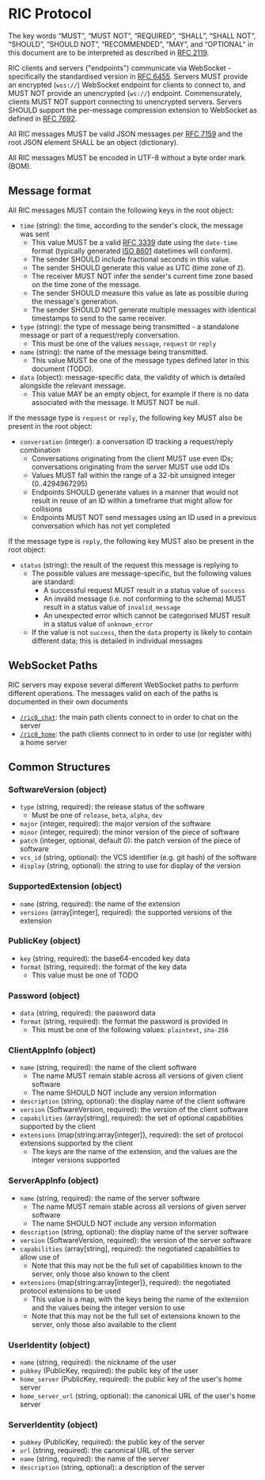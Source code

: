 # RIC Protocol

The key words “MUST”, “MUST NOT”, “REQUIRED”, “SHALL”, “SHALL NOT”, “SHOULD”, “SHOULD NOT”, “RECOMMENDED”, “MAY”, and “OPTIONAL” in this document are to be interpreted as described in [RFC 2119](https://datatracker.ietf.org/doc/html/rfc2119).

RIC clients and servers ("endpoints") communicate via WebSocket - specifically the standardised version in [RFC 6455](https://datatracker.ietf.org/doc/html/rfc6455).
Servers MUST provide an encrypted (`wss://`) WebSocket endpoint for clients to connect to, and MUST NOT provide an unencrypted (`ws://`) endpoint. Commensurately, clients MUST NOT support connecting to unencrypted servers.
Servers SHOULD support the per-message compression extension to WebSocket as defined in [RFC 7692](https://datatracker.ietf.org/doc/html/rfc7692).

All RIC messages MUST be valid JSON messages per [RFC 7159](https://datatracker.ietf.org/doc/html/rfc7159) and the root JSON element SHALL be an object (dictionary).

All RIC messages MUST be encoded in UTF-8 without a byte order mark (BOM).


## Message format

All RIC messages MUST contain the following keys in the root object:

* `time` (string): the time, according to the sender's clock, the message was sent
  * This value MUST be a valid [RFC 3339](https://datatracker.ietf.org/doc/html/rfc3339) date using the `date-time` format (typically generated [ISO 8601](https://en.wikipedia.org/wiki/ISO_8601) datetimes will conform).
  * The sender SHOULD include fractional seconds in this value.
  * The sender SHOULD generate this value as UTC (time zone of `Z`).
  * The receiver MUST NOT infer the sender's current time zone based on the time zone of the message.
  * The sender SHOULD measure this value as late as possible during the message's generation.
  * The sender SHOULD NOT generate multiple messages with identical timestamps to send to the same receiver.
* `type` (string): the type of message being transmitted - a standalone message or part of a request/reply conversation.
  * This must be one of the values `message`, `request` or `reply`
* `name` (string): the name of the message being transmitted.
  * This value MUST be one of the message types defined later in this document (TODO).
* `data` (object): message-specific data, the validity of which is detailed alongside the relevant message.
  * This value MAY be an empty object, for example if there is no data associated with the message. It MUST NOT be null.

If the message type is `request` or `reply`, the following key MUST also be present in the root object:

* `conversation` (integer): a conversation ID tracking a request/reply combination
  * Conversations originating from the client MUST use even IDs; conversations originating from the server MUST use odd IDs
  * Values MUST fall within the range of a 32-bit unsigned integer (0..4294967295)
  * Endpoints SHOULD generate values in a manner that would not result in reuse of an ID within a timeframe that might allow for collisions
  * Endpoints MUST NOT send messages using an ID used in a previous conversation which has not yet completed

If the message type is `reply`, the following key MUST also be present in the root object:

* `status` (string): the result of the request this message is replying to
  * The possible values are message-specific, but the following values are standard:
    * A successful request MUST result in a status value of `success`
    * An invalid message (i.e. not conforming to the schema) MUST result in a status value of `invalid_message`
    * An unexpected error which cannot be categorised MUST result in a status value of `unknown_error`
  * If the value is not `success`, then the `data` property is likely to contain different data; this is detailed in individual messages


## WebSocket Paths

RIC servers may expose several different WebSocket paths to perform different operations.
The messages valid on each of the paths is documented in their own documents

* [`/ric0_chat`](Chat.md): the main path clients connect to in order to chat on the server
* [`/ric0_home`](Home.md): the path clients connect to in order to use (or register with) a home server


## Common Structures

### SoftwareVersion (object)

* `type` (string, required): the release status of the software
  * Must be one of `release`, `beta`, `alpha`, `dev`
* `major` (integer, required): the major version of the software
* `minor` (integer, required): the minor version of the piece of software
* `patch` (integer, optional, default 0): the patch version of the piece of software
* `vcs_id` (string, optional): the VCS identifier (e.g. git hash) of the software
* `display` (string, optional): the string to use for display of the version


### SupportedExtension (object)

* `name` (string, required): the name of the extension
* `versions` (array[integer], required): the supported versions of the extension


### PublicKey (object)

* `key` (string, required): the base64-encoded key data
* `format` (string, required): the format of the key data
  * This value must be one of TODO


### Password (object)

* `data` (string, required): the password data
* `format` (string, required): the format the password is provided in
  * This must be one of the following values: `plaintext`, `sha-256`


### ClientAppInfo (object)

* `name` (string, required): the name of the client software
  * The name MUST remain stable across all versions of given client software
  * The name SHOULD NOT include any version information
* `description` (string, optional): the display name of the client software
* `version` (SoftwareVersion, required): the version of the client software
* `capabilities` (array[string], required): the set of optional capabilities supported by the client
* `extensions` (map{string:array[integer]}, required): the set of protocol extensions supported by the client
  * The keys are the name of the extension, and the values are the integer versions supported


### ServerAppInfo (object)

* `name` (string, required): the name of the server software
  * The name MUST remain stable across all versions of given server software
  * The name SHOULD NOT include any version information
* `description` (string, optional): the display name of the server software
* `version` (SoftwareVersion, required): the version of the server software
* `capabilities` (array[string], required): the negotiated capabilities to allow use of
  * Note that this may not be the full set of capabilities known to the server, only those also known to the client
* `extensions` (map{string:array[integer]}, required): the negotiated protocol extensions to be used
  * This value is a map, with the keys being the name of the extension and the values being the integer version to use
  * Note that this may not be the full set of extensions known to the server, only those also available to the client


### UserIdentity (object)

* `name` (string, required): the nickname of the user
* `pubkey` (PublicKey, required): the public key of the user
* `home_server` (PublicKey, required): the public key of the user's home server
* `home_server_url` (string, optional): the canonical URL of the user's home server


### ServerIdentity (object)

* `pubkey` (PublicKey, required): the public key of the server
* `url` (string, required): the canonical URL of the server
* `name` (string, required): the name of the server
* `description` (string, optional): a description of the server
